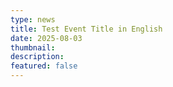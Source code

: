 ```yaml
---
type: news
title: Test Event Title in English
date: 2025-08-03
thumbnail: 
description: 
featured: false
---
```


